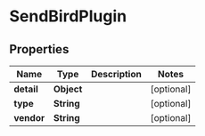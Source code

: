 

# SendBirdPlugin


## Properties

Name | Type | Description | Notes
------------ | ------------- | ------------- | -------------
**detail** | **Object** |  |  [optional]
**type** | **String** |  |  [optional]
**vendor** | **String** |  |  [optional]



